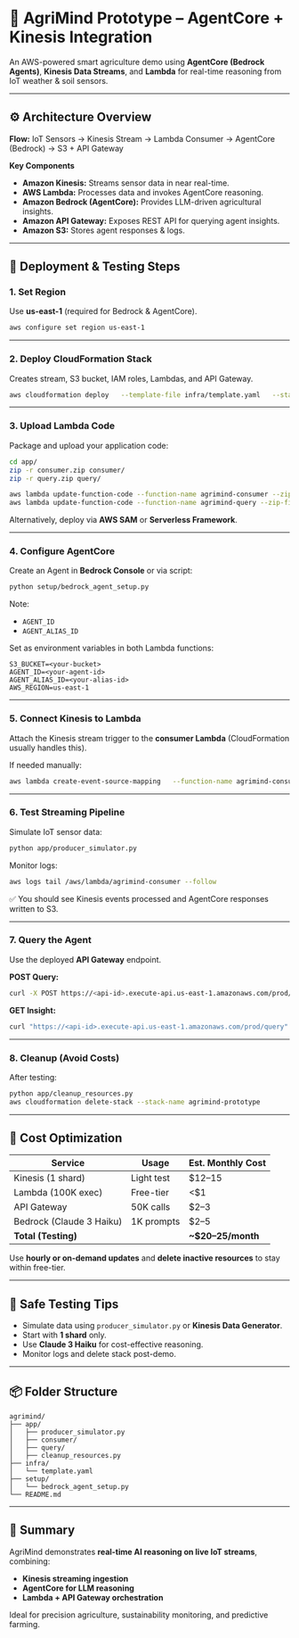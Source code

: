 # 🌾 AgriMind Prototype – AgentCore + Kinesis Integration

An AWS-powered smart agriculture demo using **AgentCore (Bedrock Agents)**, **Kinesis Data Streams**, and **Lambda** for real-time reasoning from IoT weather & soil sensors.

---

## ⚙️ Architecture Overview

**Flow:**
IoT Sensors → Kinesis Stream → Lambda Consumer → AgentCore (Bedrock) → S3 + API Gateway

**Key Components**
- **Amazon Kinesis:** Streams sensor data in near real-time.  
- **AWS Lambda:** Processes data and invokes AgentCore reasoning.  
- **Amazon Bedrock (AgentCore):** Provides LLM-driven agricultural insights.  
- **Amazon API Gateway:** Exposes REST API for querying agent insights.  
- **Amazon S3:** Stores agent responses & logs.

---

## 🧭 Deployment & Testing Steps

### 1. Set Region
Use **us-east-1** (required for Bedrock & AgentCore).

```bash
aws configure set region us-east-1
```

---

### 2. Deploy CloudFormation Stack
Creates stream, S3 bucket, IAM roles, Lambdas, and API Gateway.

```bash
aws cloudformation deploy   --template-file infra/template.yaml   --stack-name agrimind-prototype   --parameter-overrides Prefix=agrimind S3BucketName=<your-unique-bucket-name>
```

---

### 3. Upload Lambda Code
Package and upload your application code:

```bash
cd app/
zip -r consumer.zip consumer/
zip -r query.zip query/

aws lambda update-function-code --function-name agrimind-consumer --zip-file fileb://consumer.zip
aws lambda update-function-code --function-name agrimind-query --zip-file fileb://query.zip
```

Alternatively, deploy via **AWS SAM** or **Serverless Framework**.

---

### 4. Configure AgentCore
Create an Agent in **Bedrock Console** or via script:

```bash
python setup/bedrock_agent_setup.py
```

Note:
- `AGENT_ID`
- `AGENT_ALIAS_ID`

Set as environment variables in both Lambda functions:
```
S3_BUCKET=<your-bucket>
AGENT_ID=<your-agent-id>
AGENT_ALIAS_ID=<your-alias-id>
AWS_REGION=us-east-1
```

---

### 5. Connect Kinesis to Lambda
Attach the Kinesis stream trigger to the **consumer Lambda** (CloudFormation usually handles this).

If needed manually:
```bash
aws lambda create-event-source-mapping   --function-name agrimind-consumer   --event-source-arn arn:aws:kinesis:us-east-1:<account-id>:stream/agrimind-stream   --starting-position LATEST
```

---

### 6. Test Streaming Pipeline
Simulate IoT sensor data:
```bash
python app/producer_simulator.py
```

Monitor logs:
```bash
aws logs tail /aws/lambda/agrimind-consumer --follow
```
✅ You should see Kinesis events processed and AgentCore responses written to S3.

---

### 7. Query the Agent
Use the deployed **API Gateway** endpoint.

**POST Query:**
```bash
curl -X POST https://<api-id>.execute-api.us-east-1.amazonaws.com/prod/query   -H "Content-Type: application/json"   -d '{"question":"What should I do for soil moisture 22%?"}'
```

**GET Insight:**
```bash
curl "https://<api-id>.execute-api.us-east-1.amazonaws.com/prod/query"
```

---

### 8. Cleanup (Avoid Costs)
After testing:
```bash
python app/cleanup_resources.py
aws cloudformation delete-stack --stack-name agrimind-prototype
```

---

## 💸 Cost Optimization
| Service | Usage | Est. Monthly Cost |
|----------|--------|------------------|
| Kinesis (1 shard) | Light test | $12–15 |
| Lambda (100K exec) | Free-tier | <$1 |
| API Gateway | 50K calls | $2–3 |
| Bedrock (Claude 3 Haiku) | 1K prompts | $2–5 |
| **Total (Testing)** |  | **~$20–25/month** |

Use **hourly or on-demand updates** and **delete inactive resources** to stay within free-tier.

---

## 🧪 Safe Testing Tips
- Simulate data using `producer_simulator.py` or **Kinesis Data Generator**.  
- Start with **1 shard** only.  
- Use **Claude 3 Haiku** for cost-effective reasoning.  
- Monitor logs and delete stack post-demo.

---

## 📦 Folder Structure

```
agrimind/
├── app/
│   ├── producer_simulator.py
│   ├── consumer/
│   ├── query/
│   ├── cleanup_resources.py
├── infra/
│   └── template.yaml
├── setup/
│   └── bedrock_agent_setup.py
└── README.md
```

---

## 🧠 Summary

AgriMind demonstrates **real-time AI reasoning on live IoT streams**, combining:
- **Kinesis streaming ingestion**
- **AgentCore for LLM reasoning**
- **Lambda + API Gateway orchestration**

Ideal for precision agriculture, sustainability monitoring, and predictive farming.
